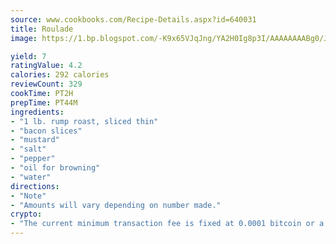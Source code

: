 ```yaml
---
source: www.cookbooks.com/Recipe-Details.aspx?id=640031
title: Roulade
image: https://1.bp.blogspot.com/-K9x65VJqJng/YA2H0Ig8p3I/AAAAAAAABg0/JRKr7ZzesxofwlGw6YudXad_aQn9BD52QCLcBGAsYHQ/s299/2.png

yield: 7
ratingValue: 4.2
calories: 292 calories
reviewCount: 329
cookTime: PT2H
prepTime: PT44M
ingredients:
- "1 lb. rump roast, sliced thin"
- "bacon slices"
- "mustard"
- "salt"
- "pepper"
- "oil for browning"
- "water"
directions:
- "Note"
- "Amounts will vary depending on number made."
crypto:
- "The current minimum transaction fee is fixed at 0.0001 bitcoin or a tenth of a millibitcoin per kilobyte, recently decreased from one millibitcoin."
---
```


